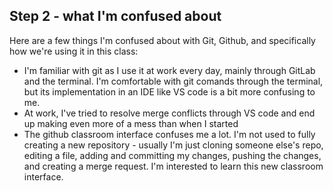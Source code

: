 ## Step 2 - what I'm confused about


Here are a few things I'm confused about with Git, Github, and specifically how we're using it in this class:
* I'm familiar with git as I use it at work every day, mainly through GitLab and the terminal. I'm comfortable with git comands through the terminal, but its implementation in an IDE like VS code is a bit more confusing to me.
* At work, I've tried to resolve merge conflicts through VS code and end up making even more of a mess than when I started
* The github classroom interface confuses me a lot. I'm not used to fully creating a new repository - usually I'm just cloning someone else's repo, editing a file, adding and committing my changes, pushing the changes, and creating a merge request. I'm interested to learn this new classroom interface.